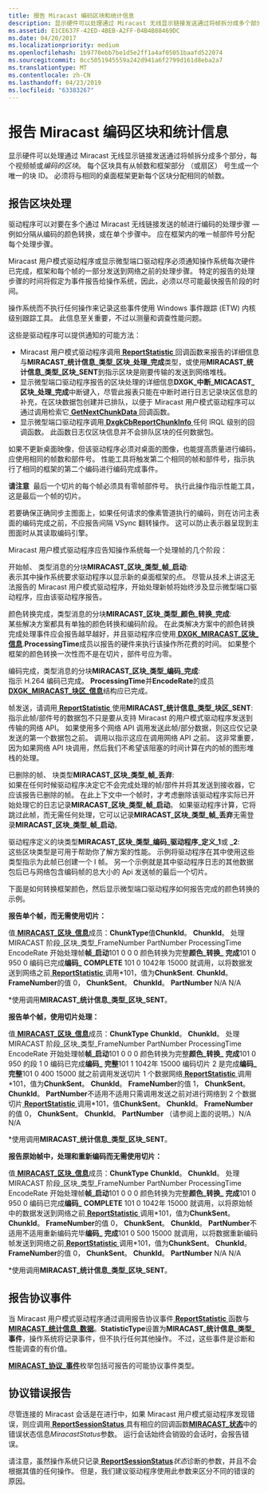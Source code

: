 ```yaml
---
title: 报告 Miracast 编码区块和统计信息
description: 显示硬件可以处理通过 Miracast 无线显示链接发送通过将帧拆分成多个部分，每个视频帧或编码的区块。
ms.assetid: E1CE637F-42ED-4BEB-A2FF-04B4B88469DC
ms.date: 04/20/2017
ms.localizationpriority: medium
ms.openlocfilehash: 1b9770ebb7be1d5e2ff1a4af05051baafd522074
ms.sourcegitcommit: 0cc5051945559a242d941a6f2799d161d8eba2a7
ms.translationtype: MT
ms.contentlocale: zh-CN
ms.lasthandoff: 04/23/2019
ms.locfileid: "63383267"
---
```

# <a name="reporting-miracast-encode-chunks-and-statistics"></a>报告 Miracast 编码区块和统计信息


显示硬件可以处理通过 Miracast 无线显示链接发送通过将帧拆分成多个部分，每个视频帧或*编码的区块*。 每个区块具有从帧数和框架部分 （或扇区） 号生成一个唯一的块 ID。 必须将与相同的桌面框架更新每个区块分配相同的帧数。

## <a name="span-idreportingchunkprocessingspanspan-idreportingchunkprocessingspanspan-idreportingchunkprocessingspanreporting-chunk-processing"></a><span id="Reporting_chunk_processing"></span><span id="reporting_chunk_processing"></span><span id="REPORTING_CHUNK_PROCESSING"></span>报告区块处理


驱动程序可以对要在多个通过 Miracast 无线链接发送的帧进行编码的处理步骤 — 例如分隔从编码的颜色转换，或在单个步骤中。 应在框架内的唯一帧部件号分配每个处理步骤。

Miracast 用户模式驱动程序或显示微型端口驱动程序必须通知操作系统每次硬件已完成，框架和每个帧的一部分发送到网络之前的处理步骤。 特定的报告的处理步骤的时间将假定为事件报告给操作系统，因此，必须以尽可能最快报告阶段的时间。

操作系统而不执行任何操作来记录这些事件使用 Windows 事件跟踪 (ETW) 内核级别跟踪工具。 此信息至关重要，不过以测量和调查性能问题。

这些是驱动程序可以提供通知的可能方法：

-   Miracast 用户模式驱动程序调用[ **ReportStatistic** ](https://msdn.microsoft.com/library/windows/hardware/dn265503)回调函数来报告的详细信息与**MIRACAST\_统计信息\_类型\_区块\_处理\_完成**类型，或使用**MIRACAST\_统计信息\_类型\_区块\_SENT**到指示区块是刚要传输的发送到网络堆栈。
-   显示微型端口驱动程序报告的区块处理的详细信息**DXGK\_中断\_MICACAST\_区块\_处理\_完成**中断键入，尽管此报表只能在中断时进行日志记录块区信息的补充，在区块数据包创建并已排队，以便于 Miracast 用户模式驱动程序可以通过调用检索它[ **GetNextChunkData** ](https://msdn.microsoft.com/library/windows/hardware/dn265462)回调函数。
-   显示微型端口驱动程序调用[ **DxgkCbReportChunkInfo** ](https://msdn.microsoft.com/library/windows/hardware/dn344647)任何 IRQL 级别的回调函数。 此函数日志仅区块信息并不会排队区块的任何数据包。

如果不更新桌面映像，但该驱动程序必须对桌面的图像，也能提高质量进行编码，应使用相同的帧数和部件号。 性能工具将触发第二个相同的帧和部件号，指示执行了相同的框架的第二个编码进行编码完成事件。

**请注意**  最后一个切片的每个帧必须具有零帧部件号。 执行此操作指示性能工具，这是最后一个帧的切片。

 

若要确保正确同步主图面上，如果任何请求的像素管道执行的编码，则在访问主表面的编码完成之前，不应报告间隔 VSync 翻转操作。 这可以防止表示器呈现到主图面时从其读取编码引擎。

Miracast 用户模式驱动程序应告知操作系统每一个处理帧的几个阶段：

<span id="Start_frame__chunk_type__MIRACAST_CHUNK_TYPE_FRAME_START_"></span><span id="start_frame__chunk_type__miracast_chunk_type_frame_start_"></span><span id="START_FRAME__CHUNK_TYPE__MIRACAST_CHUNK_TYPE_FRAME_START_"></span>开始帧、 类型消息的分块**MIRACAST\_区块\_类型\_帧\_启动**:  
表示其中操作系统要求驱动程序以显示新的桌面框架的点。 尽管从技术上讲这无法报告的 Miracast 用户模式驱动程序，开始处理新帧将始终涉及显示微型端口驱动程序，应由该驱动程序报告。

<span id="Color_convert_complete__chunk_type_MIRACAST_CHUNK_TYPE_COLOR_CONVERT_COMPLETE_"></span><span id="color_convert_complete__chunk_type_miracast_chunk_type_color_convert_complete_"></span><span id="COLOR_CONVERT_COMPLETE__CHUNK_TYPE_MIRACAST_CHUNK_TYPE_COLOR_CONVERT_COMPLETE_"></span>颜色转换完成，类型消息的分块**MIRACAST\_区块\_类型\_颜色\_转换\_完成**:  
某些解决方案都具有单独的颜色转换和编码阶段。 在此类解决方案中的颜色转换完成处理事件应会报告越早越好，并且驱动程序应使用[ **DXGK\_MIRACAST\_区块\_信息**](https://msdn.microsoft.com/library/windows/hardware/dn322056).**ProcessingTime**成员以报告的硬件来执行该操作所花费的时间。 如果整个框架的颜色转换一次性而不是在切片，部件号应为零。

<span id="Encode_complete__chunk_type_MIRACAST_CHUNK_TYPE_ENCODE_COMPLETE_"></span><span id="encode_complete__chunk_type_miracast_chunk_type_encode_complete_"></span><span id="ENCODE_COMPLETE__CHUNK_TYPE_MIRACAST_CHUNK_TYPE_ENCODE_COMPLETE_"></span>编码完成，类型消息的分块**MIRACAST\_区块\_类型\_编码\_完成**:  
指示 H.264 编码已完成。 **ProcessingTime**并**EncodeRate**的成员[ **DXGK\_MIRACAST\_块区\_信息**](https://msdn.microsoft.com/library/windows/hardware/dn322056)结构应已完成。

<span id="Frame_send__calling_ReportStatistic_using_MIRACAST_STATISTIC_TYPE_CHUNK_SENT_"></span><span id="frame_send__calling_reportstatistic_using_miracast_statistic_type_chunk_sent_"></span><span id="FRAME_SEND__CALLING_REPORTSTATISTIC_USING_MIRACAST_STATISTIC_TYPE_CHUNK_SENT_"></span>帧发送，请调用[ **ReportStatistic** ](https://msdn.microsoft.com/library/windows/hardware/dn265503)使用**MIRACAST\_统计信息\_类型\_块区\_SENT**:  
指示此帧/部件号的数据包不只是要从支持 Miracast 的用户模式驱动程序发送到传输的网络 API。 如果使用多个网络 API 调用发送此帧/部分数据，则这应仅记录发送的第一个数据包之前。 调用以指示这应在调用网络 API 之前。 这非常重要，因为如果网络 API 块调用，然后我们不希望该阻塞的时间计算在内的帧的图形堆栈的处理。

<span id="Dropped_frame__chunk_type__MIRACAST_CHUNK_TYPE_FRAME_DROPPED_"></span><span id="dropped_frame__chunk_type__miracast_chunk_type_frame_dropped_"></span><span id="DROPPED_FRAME__CHUNK_TYPE__MIRACAST_CHUNK_TYPE_FRAME_DROPPED_"></span>已删除的帧、 块类型**MIRACAST\_区块\_类型\_帧\_丢弃**:  
如果在任何时候驱动程序决定它不会完成处理的帧/部件并将其发送到接收器，它应该报告已删除的帧。 在此上下文中一个帧时，才考虑删除该驱动程序实际已开始处理它的日志记录**MIRACAST\_区块\_类型\_帧\_启动**。 如果驱动程序计算，它将跳过此帧，而无需任何处理，它可以记录**MIRACAST\_区块\_类型\_帧\_丢弃**无需登录**MIRACAST\_区块\_类型\_帧\_启动**。

<span id="Driver_defined_chunk_type_MIRACAST_CHUNK_TYPE_ENCODE_DRIVER_DEFINED_1_or__2_"></span><span id="driver_defined_chunk_type_miracast_chunk_type_encode_driver_defined_1_or__2_"></span><span id="DRIVER_DEFINED_CHUNK_TYPE_MIRACAST_CHUNK_TYPE_ENCODE_DRIVER_DEFINED_1_OR__2_"></span>驱动程序定义的块类型**MIRACAST\_区块\_类型\_编码\_驱动程序\_定义\_1**或 **\_2**:  
这些区块类型是可用于帮助你了解方案的性能。 示例将驱动程序在其中使用这些类型指示为此帧已创建一个 I 帧。 另一个示例就是其中驱动程序日志的其他数据包后已与网络包含编码帧的总大小的 Api 发送帧的最后一个切片。

下面是如何转换框架颜色，然后显示微型端口驱动程序如何报告完成的颜色转换的示例。

**报告单个帧，而无需使用切片：**

值[ **MIRACAST\_区块\_信息**](https://msdn.microsoft.com/library/windows/hardware/dn265473)成员：**ChunkType**值**ChunkId**。
**ChunkId**。
处理 MIRACAST 阶段\_区块\_类型\_FrameNumber PartNumber ProcessingTime EncodeRate 开始处理帧**帧\_启动**101 0 0 0 颜色转换为完整**颜色\_转换\_** **完成**101 0 950 0 编码已完成**编码\_** **COMPLETE** 101 0 1042年 15000 就调用，以将数据发送到网络之前[ **ReportStatistic** ](https://msdn.microsoft.com/library/windows/hardware/dn265503)调用\*101，值为**ChunkSent**. **ChunkId**。 **FrameNumber**的值 0， **ChunkSent**。 **ChunkId**。 **PartNumber** N/A N/A
 

\*使用调用**MIRACAST\_统计信息\_类型\_区块\_SENT**。

**报告单个帧，使用切片处理：**

值[ **MIRACAST\_区块\_信息**](https://msdn.microsoft.com/library/windows/hardware/dn265473)成员：**ChunkType**
**ChunkId**。
**ChunkId**。
处理 MIRACAST 阶段\_区块\_类型\_FrameNumber PartNumber ProcessingTime EncodeRate 开始处理帧**帧\_启动**101 0 0 0 颜色转换为完整**颜色\_转换\_** **完成**101 0 950 的段 1 0 编码已完成**编码\_** **完整**101 1 1042年 15000 编码切片 2 是完成**编码\_** **完整**101 0 400 15000 就之前调用发送切片 1 个数据网络[ **ReportStatistic** ](https://msdn.microsoft.com/library/windows/hardware/dn265503)调用\*101，值为**ChunkSent**。 **ChunkId**。 **FrameNumber**的值 1， **ChunkSent**。 **ChunkId**。 **PartNumber**不适用不适用只需调用发送之前对进行网络到 2 个数据切片[ **ReportStatistic** ](https://msdn.microsoft.com/library/windows/hardware/dn265503)调用\*101，值**ChunkSent**。 **ChunkId**。 **FrameNumber**的值 0， **ChunkSent**。 **ChunkId**。 **PartNumber** （请参阅上面的说明。）N/A N/A
 

\*使用调用**MIRACAST\_统计信息\_类型\_区块\_SENT**。

**报告原始帧中，处理和重新编码而无需使用切片：**

值[ **MIRACAST\_区块\_信息**](https://msdn.microsoft.com/library/windows/hardware/dn265473)成员：**ChunkType**
**ChunkId**。
**ChunkId**。
处理 MIRACAST 阶段\_区块\_类型\_FrameNumber PartNumber ProcessingTime EncodeRate 开始处理帧**帧\_启动**101 0 0 0 颜色转换为完整**颜色\_转换\_** **完成**101 0 950 0 编码已完成**编码\_** **COMPLETE** 101 0 1042年 15000 就调用，以将原始帧中的数据发送到网络之前[ **ReportStatistic** ](https://msdn.microsoft.com/library/windows/hardware/dn265503)调用\*101，值为**ChunkSent**。 **ChunkId**。 **FrameNumber**的值 0， **ChunkSent**。 **ChunkId**。 **PartNumber**不适用不适用重新编码完毕**编码\_** **完成**101 0 500 15000 就调用，以将数据重新编码帧发送到网络之前[ **ReportStatistic** ](https://msdn.microsoft.com/library/windows/hardware/dn265503)调用\*101，值为**ChunkSent**。 **ChunkId**。 **FrameNumber**的值 0， **ChunkSent**。 **ChunkId**。 **PartNumber** N/A N/A
 

\*使用调用**MIRACAST\_统计信息\_类型\_区块\_SENT**。

## <a name="span-idreportingprotocoleventsspanspan-idreportingprotocoleventsspanspan-idreportingprotocoleventsspanreporting-protocol-events"></a><span id="Reporting_protocol_events"></span><span id="reporting_protocol_events"></span><span id="REPORTING_PROTOCOL_EVENTS"></span>报告协议事件


当 Miracast 用户模式驱动程序通过调用报告协议事件[ **ReportStatistic** ](https://msdn.microsoft.com/library/windows/hardware/dn265503)函数与[ **MIRACAST\_统计信息\_数据**](https://msdn.microsoft.com/library/windows/hardware/dn265479)。**StatisticType**设置为**MIRACAST\_统计信息\_类型\_事件**，操作系统将记录事件，但不执行任何其他操作。 不过，这些事件是诊断和性能调查的有价值。

[ **MIRACAST\_协议\_事件**](https://msdn.microsoft.com/library/windows/hardware/dn265477)枚举包括可报告的可能协议事件类型。

## <a name="span-idreportingprotocolerrorsspanspan-idreportingprotocolerrorsspanspan-idreportingprotocolerrorsspanreporting-protocol-errors"></a><span id="Reporting_protocol_errors"></span><span id="reporting_protocol_errors"></span><span id="REPORTING_PROTOCOL_ERRORS"></span>协议错误报告


尽管连接的 Miracast 会话是在进行中，如果 Miracast 用户模式驱动程序发现错误，则应调用[ **ReportSessionStatus** ](https://msdn.microsoft.com/library/windows/hardware/dn265502)具有相应的回调函数[**MIRACAST\_状态**](https://msdn.microsoft.com/library/windows/hardware/dn265481)中的错误状态信息*MiracastStatus*参数。 运行会话始终会销毁的会话时，会报告错误。

请注意，虽然操作系统只记录[ **ReportSessionStatus**](https://msdn.microsoft.com/library/windows/hardware/dn265502)*状态*诊断的参数，并且不会根据其值的任何操作。 但是，我们建议驱动程序使用此参数来区分不同的错误的原因。

 

 





